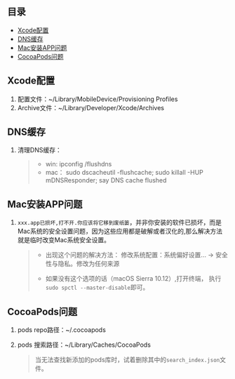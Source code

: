 
## 目录

* [Xcode配置](#Xcode配置)
* [DNS缓存](#DNS缓存)
* [Mac安装APP问题](#Mac安装APP问题)
* [CocoaPods问题](#CocoaPods问题)

## <span id = "Xcode配置"> Xcode配置 </span>

1. 配置文件：~/Library/MobileDevice/Provisioning Profiles
2. Archive文件：~/Library/Developer/Xcode/Archives


## <span id = "DNS缓存"> DNS缓存 </span>

1. 清理DNS缓存：

	> * win:     ipconfig /flushdns
	> * mac： sudo dscacheutil -flushcache; sudo killall -HUP mDNSResponder; say DNS cache flushed


## <span id = "Mac安装APP问题"> Mac安装APP问题 </span>
1. `xxx.app已损坏,打不开.你应该将它移到废纸篓`，并非你安装的软件已损坏，而是Mac系统的安全设置问题，因为这些应用都是破解或者汉化的,那么解决方法就是临时改变Mac系统安全设置。

	> * 出现这个问题的解决方法：
修改系统配置：系统偏好设置... -> 安全性与隐私。修改为任何来源
	>
	> * 如果没有这个选项的话（macOS Sierra 10.12）,打开终端，
执行`sudo spctl --master-disable`即可。


## <span id = "CocoaPods问题"> CocoaPods问题 </span>

1. pods repo路径：~/.cocoapods
2. pods 搜索路径：~/Library/Caches/CocoaPods

	> 当无法查找新添加的pods库时，试着删除其中的`search_index.json`文件。